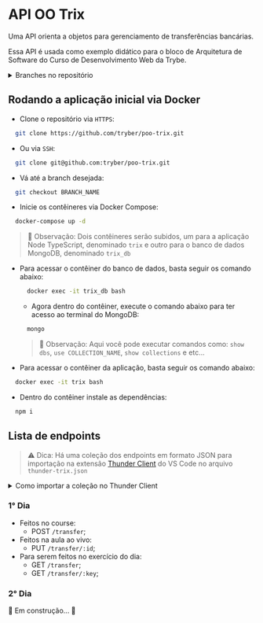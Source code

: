# API OO Trix

Uma API orienta a objetos para gerenciamento de transferências bancárias.

Essa API é usada como exemplo didático para o bloco de Arquitetura de Software do Curso de Desenvolvimento Web da Trybe.

<details>
  <summary>Branches no repositório</summary>

  1. `main`: Configurações de linter e configurações gerais;
  2. `application-course`: Conteúdo ensinado no course;
  3. `application-live-lectures`: Conteúdo ensinado no course juntamente com a aula ao vivo;
  4. `application-course-part-2`: Conteúdo ensinado no course;
  5. `application-live-lectures-part-2`: Conteúdo ensinado no course juntamente com a aula ao vivo

</details>

## Rodando a aplicação inicial via Docker

- Clone o repositório via `HTTPS`:

```bash
  git clone https://github.com/tryber/poo-trix.git
```

- Ou via `SSH`:

```bash
  git clone git@github.com:tryber/poo-trix.git
```

- Vá até a branch desejada:

```bash
  git checkout BRANCH_NAME
```

- Inicie os contêineres via Docker Compose:
  
```bash
  docker-compose up -d
```

> 👀 Observação: Dois contêineres serão subidos, um para a aplicação Node TypeScript, denominado `trix` e outro para o banco de dados MongoDB, denominado `trix_db`

- Para acessar o contêiner do banco de dados, basta seguir os comando abaixo:

  ```bash
    docker exec -it trix_db bash
  ```

  - Agora dentro do contêiner, execute o comando abaixo para ter acesso ao terminal do MongoDB:

  ```bash
    mongo
  ```

  > 👀 Observação: Aqui você pode executar comandos como: `show dbs`, `use COLLECTION_NAME`, `show collections` e etc...

- Para acessar o contêiner da aplicação, basta seguir os comando abaixo:

```bash
  docker exec -it trix bash
```

- Dentro do contêiner instale as dependências:

```bash
  npm i
```

## Lista de endpoints

> ⚠️ Dica: Há uma coleção dos endpoints em formato JSON para importação na extensão [Thunder Client](https://marketplace.visualstudio.com/items?itemName=rangav.vscode-thunder-client) do VS Code no arquivo `thunder-trix.json`

<details>
  <summary>Como importar a coleção no Thunder Client</summary>

  1. Abra a aba da extensão Thunder Client;
  2. Clique na aba Collections;
  3. Clique no menu de opções;
  4. Clique em Import;
  5. Escolha o arquivo `thunder-trix.json`;
  6. Clique em OK.

</details>

### 1° Dia

- Feitos no course:
  - POST `/transfer`;
- Feitos na aula ao vivo:
  - PUT `/transfer/:id`;
- Para serem feitos no exercício do dia:
  - GET `/transfer`;
  - GET `/transfer/:key`;

### 2° Dia

🚧 Em construção... 🚧
